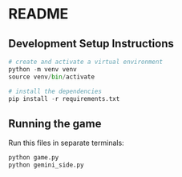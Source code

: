 # README

## Development Setup Instructions

```python
# create and activate a virtual environment
python -m venv venv
source venv/bin/activate

# install the dependencies
pip install -r requirements.txt
```

## Running the game

Run this files in separate terminals:

```python
python game.py
python gemini_side.py
```
